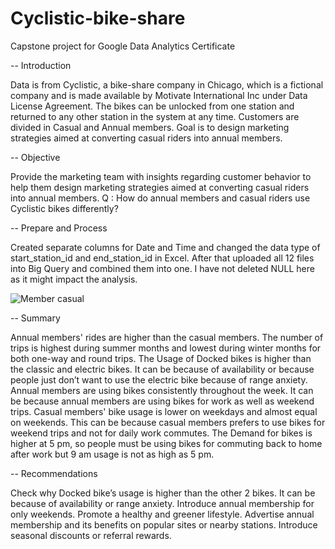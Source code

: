# Cyclistic-bike-share
Capstone project for Google Data Analytics Certificate

-- Introduction

Data is from Cyclistic, a bike-share company in Chicago, which is a fictional company and is made available by Motivate International Inc under Data License Agreement. The bikes can be unlocked from one station and returned to any other station in the system at any time. Customers are divided in Casual and Annual members. Goal is to design marketing strategies aimed at converting casual riders into annual members.

-- Objective

Provide the marketing team with insights regarding customer behavior to help them design marketing strategies aimed at converting casual riders into annual members.
Q : How do annual members and casual riders use Cyclistic bikes differently?

-- Prepare and Process

Created separate columns for Date and Time and changed the data type of start_station_id and end_station_id in Excel.
After that uploaded all 12 files into Big Query and combined them into one.
I have not deleted NULL here as it might impact the analysis.


![Member casual](https://user-images.githubusercontent.com/126613112/222023091-8992d3c2-d45f-4ce6-8a99-83234183a639.png)



-- Summary

Annual members' rides are higher than the casual members.
The number of trips is highest during summer months and lowest during winter months for both one-way and round trips. 
The Usage of Docked bikes is higher than the classic and electric bikes. It can be because of availability or because people just don’t want to use the electric bike because of range anxiety.
Annual members are using bikes consistently throughout the week. It can be because annual members are using bikes for work as well as weekend trips.
Casual members' bike usage is lower on weekdays and almost equal on weekends. This can be because casual members prefers to use bikes for weekend trips and not for daily work commutes.
The Demand for bikes is higher at 5 pm, so people must be using bikes for commuting back to home after work but 9 am usage is not as high as 5 pm.

-- Recommendations

Check why Docked bike’s usage is higher than the other 2 bikes. It can be because of availability or range anxiety.
Introduce annual membership for only weekends.
Promote a healthy and greener lifestyle.
Advertise annual membership and its benefits on popular sites or nearby stations.
Introduce seasonal discounts or referral rewards.
